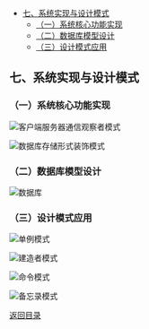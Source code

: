 - [七、系统实现与设计模式](#op1)
	- [（一）系统核心功能实现](#op11)
	- [（二）数据库模型设计](#op12)
	- [（三）设计模式应用](#op13)

<span id="op1"></span>
## 七、系统实现与设计模式

<span id="op11"></span>
### （一）系统核心功能实现

![客户端服务器通信观察者模式](https://azurlin.oss-cn-beijing.aliyuncs.com/2019ldu_SE/%E6%A0%B8%E5%BF%83%E8%A7%82%E5%AF%9F.png)

![数据库存储形式装饰模式](https://azurlin.oss-cn-beijing.aliyuncs.com/2019ldu_SE/%E6%A0%B8%E5%BF%83%E8%A3%85%E9%A5%B0.png)

<span id="op12"></span>
### （二）数据库模型设计

![数据库](https://azurlin.oss-cn-beijing.aliyuncs.com/2019ldu_SE/im/%E6%95%B0%E6%8D%AE%E5%BA%93%E8%AE%BE%E8%AE%A1.png)

<span id="op13"></span>
### （三）设计模式应用

![单例模式](https://azurlin.oss-cn-beijing.aliyuncs.com/2019ldu_SE/%E8%AE%BE%E8%AE%A1%E6%A8%A1%E5%BC%8F1.png)

![建造者模式](https://azurlin.oss-cn-beijing.aliyuncs.com/2019ldu_SE/%E8%AE%BE%E8%AE%A1%E6%A8%A1%E5%BC%8F2.png)

![命令模式](https://azurlin.oss-cn-beijing.aliyuncs.com/2019ldu_SE/%E8%AE%BE3.png )

![备忘录模式](https://azurlin.oss-cn-beijing.aliyuncs.com/2019ldu_SE/%E8%AE%BE%E8%AE%A1%E6%A8%A1%E5%BC%8F4.png )


[返回目录](README.md)
